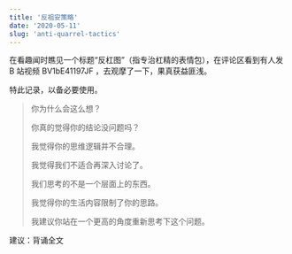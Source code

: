 ```yaml
---
title: '反祖安策略'
date: '2020-05-11'
slug: 'anti-quarrel-tactics'
---
```


在看趣闻时瞧见一个标题“反杠图”（指专治杠精的表情包），在评论区看到有人发 B 站视频 BV1bE41197JF ，去观摩了一下，果真获益匪浅。

特此记录，以备必要使用。

> 你为什么会这么想？
>
> 你真的觉得你的结论没问题吗？
>
> 我觉得你的思维逻辑并不合理。
>
> 我觉得我们不适合再深入讨论了。
>
> 我们思考的不是一个层面上的东西。
>
> 我觉得你的生活内容限制了你的思路。
>
> 我建议你站在一个更高的角度重新思考下这个问题。

建议：背诵全文
